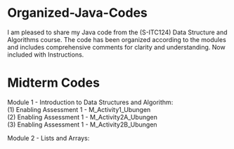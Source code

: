 # Organized-Java-Codes
I am pleased to share my Java code from the (S-ITC124) Data Structure and Algorithms course. The code has been organized according to the modules and includes comprehensive comments for clarity and understanding. Now included with Instructions.

# Midterm Codes 

Module 1 - Introduction to Data Structures and Algorithm: <br />
(1) Enabling Assessment 1 - M_Activity1_Ubungen <br />
(2) Enabling Assessment 1 - M_Activity2A_Ubungen <br />
(3) Enabling Assessment 1 - M_Activity2B_Ubungen <br />

Module 2 - Lists and Arrays: <br />
